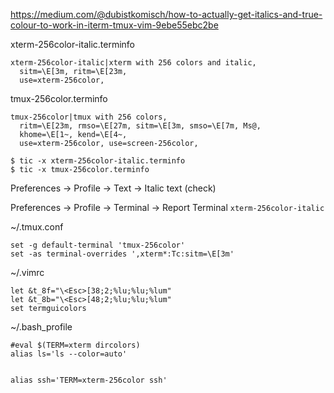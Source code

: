 

https://medium.com/@dubistkomisch/how-to-actually-get-italics-and-true-colour-to-work-in-iterm-tmux-vim-9ebe55ebc2be



xterm-256color-italic.terminfo

```
xterm-256color-italic|xterm with 256 colors and italic,
  sitm=\E[3m, ritm=\E[23m,
  use=xterm-256color,
```


tmux-256color.terminfo

```
tmux-256color|tmux with 256 colors,
  ritm=\E[23m, rmso=\E[27m, sitm=\E[3m, smso=\E[7m, Ms@,
  khome=\E[1~, kend=\E[4~,
  use=xterm-256color, use=screen-256color,
```


```console
$ tic -x xterm-256color-italic.terminfo
$ tic -x tmux-256color.terminfo
```


Preferences -> Profile -> Text -> Italic text (check)

Preferences -> Profile -> Terminal -> Report Terminal `xterm-256color-italic`



~/.tmux.conf
```
set -g default-terminal 'tmux-256color'
set -as terminal-overrides ',xterm*:Tc:sitm=\E[3m'
```


~/.vimrc
```
let &t_8f="\<Esc>[38;2;%lu;%lu;%lum"
let &t_8b="\<Esc>[48;2;%lu;%lu;%lum"
set termguicolors
```


~/.bash_profile
```
#eval $(TERM=xterm dircolors)
alias ls='ls --color=auto'


alias ssh='TERM=xterm-256color ssh'
```


